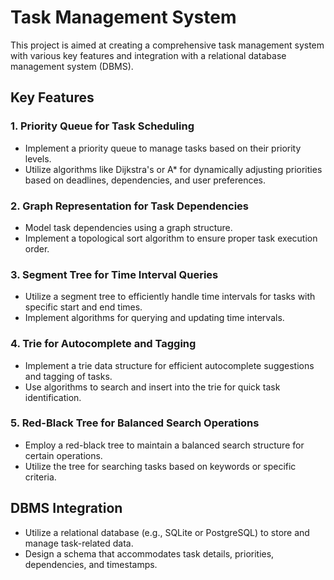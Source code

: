 # Task Management System

This project is aimed at creating a comprehensive task management system with various key features and integration with a relational database management system (DBMS).

## Key Features

### 1. Priority Queue for Task Scheduling

- Implement a priority queue to manage tasks based on their priority levels.
- Utilize algorithms like Dijkstra's or A* for dynamically adjusting priorities based on deadlines, dependencies, and user preferences.

### 2. Graph Representation for Task Dependencies

- Model task dependencies using a graph structure.
- Implement a topological sort algorithm to ensure proper task execution order.

### 3. Segment Tree for Time Interval Queries

- Utilize a segment tree to efficiently handle time intervals for tasks with specific start and end times.
- Implement algorithms for querying and updating time intervals.

### 4. Trie for Autocomplete and Tagging

- Implement a trie data structure for efficient autocomplete suggestions and tagging of tasks.
- Use algorithms to search and insert into the trie for quick task identification.

### 5. Red-Black Tree for Balanced Search Operations

- Employ a red-black tree to maintain a balanced search structure for certain operations.
- Utilize the tree for searching tasks based on keywords or specific criteria.

## DBMS Integration

- Utilize a relational database (e.g., SQLite or PostgreSQL) to store and manage task-related data.
- Design a schema that accommodates task details, priorities, dependencies, and timestamps.


